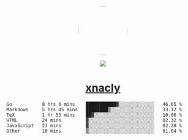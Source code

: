 <p align="center">
  <img style="border-radius: 100px" width="128" height="128" src="https://avatars.githubusercontent.com/u/47723417?v=4"/>
</p>
<p align="center">
  <img src="https://komarev.com/ghpvc/?username=xnacly&&style=flat-square"/>
</p>

<h1 align="center"><a href="https://xnacly.me"> xnacly</a> </h1>

<!--START_SECTION:waka-->

```text
Go           8 hrs 6 mins    ███████████▓░░░░░░░░░░░░░   46.65 %
Markdown     5 hrs 45 mins   ████████▒░░░░░░░░░░░░░░░░   33.12 %
TeX          1 hr 53 mins    ██▓░░░░░░░░░░░░░░░░░░░░░░   10.86 %
HTML         24 mins         ▓░░░░░░░░░░░░░░░░░░░░░░░░   02.32 %
JavaScript   23 mins         ▓░░░░░░░░░░░░░░░░░░░░░░░░   02.28 %
Other        10 mins         ▒░░░░░░░░░░░░░░░░░░░░░░░░   01.04 %
```

<!--END_SECTION:waka-->
